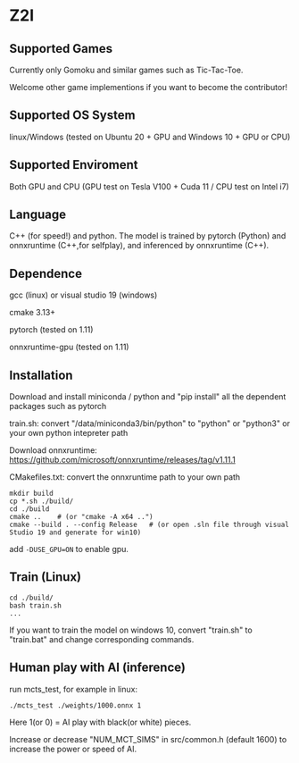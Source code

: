 # Z2I

## Supported Games
Currently only Gomoku and similar games such as Tic-Tac-Toe. 

Welcome other game implementions if you want to become the contributor!


## Supported OS System
linux/Windows (tested on Ubuntu 20 + GPU and Windows 10 + GPU or CPU)


## Supported Enviroment
Both GPU and CPU (GPU test on Tesla V100 + Cuda 11 / CPU test on Intel i7)


## Language
C++ (for speed!) and python. The model is trained by pytorch (Python) and onnxruntime (C++,for selfplay), and inferenced by onnxruntime (C++).


## Dependence
gcc (linux) or visual studio 19 (windows)

cmake 3.13+

pytorch (tested on 1.11)

onnxruntime-gpu (tested on 1.11)


## Installation
Download and install miniconda / python
and "pip install" all the dependent packages such as pytorch

train.sh: convert "/data/miniconda3/bin/python" to "python" or "python3" or your own python intepreter path

Download onnxruntime: https://github.com/microsoft/onnxruntime/releases/tag/v1.11.1

CMakefiles.txt:  convert the onnxruntime path to your own path


```shell
mkdir build
cp *.sh ./build/
cd ./build
cmake ..    # (or "cmake -A x64 ..")
cmake --build . --config Release   # (or open .sln file through visual Studio 19 and generate for win10)
```

add `-DUSE_GPU=ON` to enable gpu.

## Train (Linux)

```shell
cd ./build/
bash train.sh
...
```

If you want to train the model on windows 10, convert "train.sh" to "train.bat" and change corresponding commands.


## Human play with AI (inference)
run mcts_test, for example in linux:

```shell
./mcts_test ./weights/1000.onnx 1
```

Here 1(or 0) = AI play with black(or white) pieces. 

Increase or decrease "NUM_MCT_SIMS" in src/common.h (default 1600) to increase the power or speed of AI.

